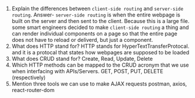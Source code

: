 1.  Explain the differences between `client-side routing` and `server-side routing`.
  Answer- `server-side routing` is when the entire webpage is built on the server and then sent to the client. Because this is a large file. some smart engineers decided to make `client-side routing` a thing and can render individual components on a page so that the entire page does not have to reload or deliverd, but just a component.
1.  What does HTTP stand for?
  HTTP stands for HyperTextTransferProtocal. and it is a protocal that states how webpages are supposed to be loaded
1.  What does CRUD stand for?
  Create, Read, Update, Delete
1.  Which HTTP methods can be mapped to the CRUD acronym that we use when interfacing with APIs/Servers.
  GET, POST, PUT, DELETE (respectively)
1.  Mention three tools we can use to make AJAX requests
  postman, axios, react-router-dom
